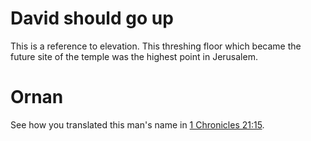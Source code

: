 # David should go up

This is a reference to elevation. This threshing floor which became the future site of the temple was the highest point in Jerusalem.

# Ornan

See how you translated this man's name in [1 Chronicles 21:15](../21/15.md).

